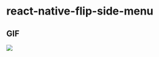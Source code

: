 # react-native-flip-side-menu

## GIF
![](https://media.giphy.com/media/l4FGDOF0mBERqxDwI/giphy.gif)

